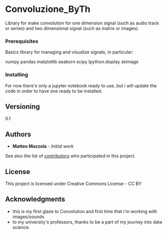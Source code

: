 # Convoluzione_ByTh

Library for make convolution for one dimension signal (such as audio track or series) and two dimensional signal (such as matrix or images).

### Prerequisites

Basics library for managing and visualize signals, in particular:

numpy
pandas
matplotlib
seaborn
scipy
Ipython.display
skimage

### Installing

For now there's only a jupyter notebook ready to use, but i will update the code in order to have one ready to be installed.

## Versioning

0.1 

## Authors

* **Matteo Mazzola** - *Initial work*

See also the list of [contributors](https://github.com/your/project/contributors) who participated in this project.

## License

This project is licensed under Creative Commons License - CC BY

## Acknowledgments

* this is my first glaze to Convolution and first time that i'm working with images/sounds
* to my university's professors, thanks to be a part of my journey into data science.